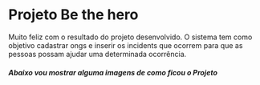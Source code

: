 <h1>Projeto Be the hero</h1>

<p>Muito feliz com o resultado do projeto desenvolvido. O sistema tem como objetivo cadastrar ongs e inserir os incidents que ocorrem
para que as pessoas possam ajudar uma determinada ocorrência.</p>

<h5>Abaixo vou mostrar alguma imagens de como ficou o Projeto</h5>
